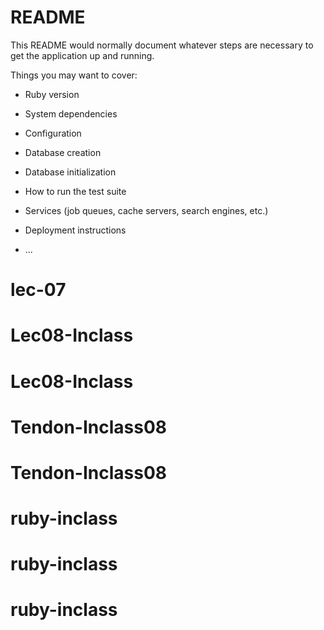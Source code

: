 # README

This README would normally document whatever steps are necessary to get the
application up and running.

Things you may want to cover:

* Ruby version

* System dependencies

* Configuration

* Database creation

* Database initialization

* How to run the test suite

* Services (job queues, cache servers, search engines, etc.)

* Deployment instructions

* ...
# lec-07
# Lec08-Inclass
# Lec08-Inclass
# Tendon-Inclass08
# Tendon-Inclass08
# ruby-inclass
# ruby-inclass
# ruby-inclass
